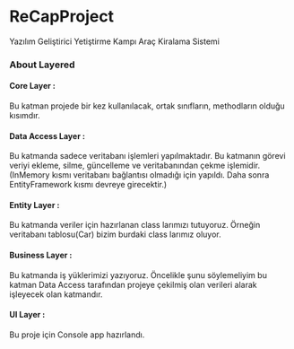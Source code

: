 # ReCapProject
Yazılım Geliştirici Yetiştirme Kampı Araç Kiralama Sistemi 

### About Layered 
#### Core Layer : 
Bu katman projede bir kez kullanılacak, ortak sınıfların, methodların olduğu kısımdır. 

#### Data Access Layer : 
Bu katmanda sadece veritabanı işlemleri yapılmaktadır. Bu katmanın görevi veriyi ekleme, silme, güncelleme ve veritabanından çekme işlemidir. (InMemory kısmı veritabanı bağlantısı olmadığı için yapıldı. Daha sonra EntityFramework kısmı devreye girecektir.)

#### Entity Layer : 
Bu katmanda veriler için hazırlanan class larımızı tutuyoruz. Örneğin veritabanı tablosu(Car) bizim burdaki class larımız oluyor.

#### Business Layer : 
Bu katmanda iş yüklerimizi yazıyoruz. Öncelikle şunu söylemeliyim bu katman Data Access tarafından projeye çekilmiş olan verileri alarak işleyecek olan katmandır. 

#### UI Layer :
Bu proje için Console app hazırlandı.
